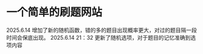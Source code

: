 # 一个简单的刷题网站

2025.6.14 增加了新的随机函数，错的多的题目出现概率更大，对过的题目隔一段时间会保底出现。
2025.6.14 21：32 更新了随机选项，对于题目的记忆准确到选项内容
